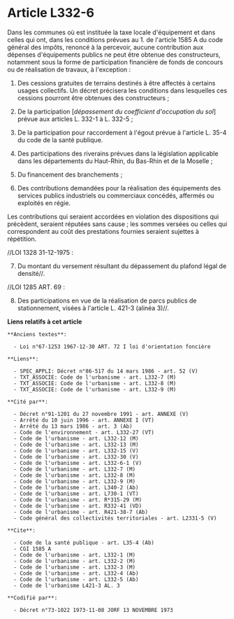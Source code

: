 # Article L332-6

Dans les communes où est instituée la taxe locale d'équipement et dans celles qui ont, dans les conditions prévues au 1. de
l'article 1585 A du code général des impôts, renoncé à la percevoir, aucune contribution aux dépenses d'équipements publics
ne peut être obtenue des constructeurs, notamment sous la forme de participation financière de fonds de concours ou de
réalisation de travaux, à l'exception :

1. Des cessions gratuites de terrains destinés à être affectés à certains usages collectifs. Un décret précisera les
conditions dans lesquelles ces cessions pourront être obtenues des constructeurs ;

2. De la participation [*dépassement du coefficient d'occupation du sol*] prévue aux articles L. 332-1 à L. 332-5 ;

3. De la participation pour raccordement à l'égout prévue à l'article L. 35-4 du code de la santé publique.

4. Des participations des riverains prévues dans la législation applicable dans les départements du Haut-Rhin, du Bas-Rhin et
de la Moselle ;

5. Du financement des branchements ;

6. Des contributions demandées pour la réalisation des équipements des services publics industriels ou commerciaux concédés,
affermés ou exploités en régie.

Les contributions qui seraient accordées en violation des dispositions qui précèdent, seraient réputées sans cause ; les
sommes versées ou celles qui correspondent au coût des prestations fournies seraient sujettes à répétition.

//LOI  1328 31-12-1975 :

7. Du montant du versement résultant du dépassement du plafond légal de densité//.

//LOI  1285 ART. 69 :

8. Des participations en vue de la réalisation de parcs publics de stationnement, visées à l'article L. 421-3 (alinéa 3)//.

**Liens relatifs à cet article**

	**Anciens textes**:

	  - Loi n°67-1253 1967-12-30 ART. 72 I loi d'orientation foncière

	**Liens**:

	  - SPEC_APPLI: Décret n°86-517 du 14 mars 1986 - art. 52 (V)
	  - TXT_ASSOCIE: Code de l'urbanisme - art. L332-7 (M)
	  - TXT_ASSOCIE: Code de l'urbanisme - art. L332-8 (M)
	  - TXT_ASSOCIE: Code de l'urbanisme - art. L332-9 (M)

	**Cité par**:

	  - Décret n°91-1201 du 27 novembre 1991 - art. ANNEXE (V)
	  - Arrêté du 10 juin 1996 - art. ANNEXE I (VT)
	  - Arrêté du 13 mars 1986 - art. 3 (Ab)
	  - Code de l'environnement - art. L332-27 (VT)
	  - Code de l'urbanisme - art. L332-12 (M)
	  - Code de l'urbanisme - art. L332-13 (M)
	  - Code de l'urbanisme - art. L332-15 (V)
	  - Code de l'urbanisme - art. L332-30 (V)
	  - Code de l'urbanisme - art. L332-6-1 (V)
	  - Code de l'urbanisme - art. L332-7 (M)
	  - Code de l'urbanisme - art. L332-8 (M)
	  - Code de l'urbanisme - art. L332-9 (M)
	  - Code de l'urbanisme - art. L340-2 (Ab)
	  - Code de l'urbanisme - art. L730-1 (VT)
	  - Code de l'urbanisme - art. R*315-29 (M)
	  - Code de l'urbanisme - art. R332-41 (VD)
	  - Code de l'urbanisme - art. R421-38-7 (Ab)
	  - Code général des collectivités territoriales - art. L2331-5 (V)

	**Cite**:

	  - Code de la santé publique - art. L35-4 (Ab)
	  - CGI 1585 A
	  - Code de l'urbanisme - art. L332-1 (M)
	  - Code de l'urbanisme - art. L332-2 (M)
	  - Code de l'urbanisme - art. L332-3 (M)
	  - Code de l'urbanisme - art. L332-4 (Ab)
	  - Code de l'urbanisme - art. L332-5 (Ab)
	  - Code de l'urbanisme L421-3 AL. 3

	**Codifié par**:

	  - Décret n°73-1022 1973-11-08 JORF 13 NOVEMBRE 1973
